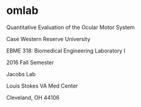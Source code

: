 # omlab
Quantitative Evaluation of the Ocular Motor System


Case Western Reserve University

EBME 318: Biomedical Engineering Laboratory I

2016 Fall Semester


Jacobs Lab

Louis Stokes VA Med Center

Cleveland, OH 44106
